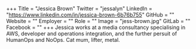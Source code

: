 +++
Title = "Jessica Brown"
Twitter = "jessalyn"
LinkedIn = "https://www.linkedin.com/in/jessica-brown-6b76b755"
GitHub = ""
Website = ""
Employer = ""
Role = ""
Image = "jess-brown.jpg"
GitLab = ""
Facebook = ""
+++
Jessica works at a media consultancy specialising in AWS, developer and operations integration, and the further persuit of HumanOps and NoOps. Cat mum, lifter, metal.